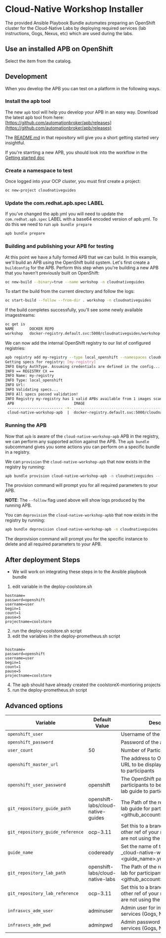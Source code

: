 Cloud-Native Workshop Installer
=========

The provided Ansible Playbook Bundle automates preparing an OpenShift cluster for the Cloud-Native Labs
by deploying required services (lab instructions, Gogs, Nexus, etc) which are used during the labs.

## Use an installed APB on OpenShift
Select the item from the catalog.

## Development
When you develop the APB you can test on a platform in the following ways.

### Install the apb tool
The new `apb` tool will help you develop your APB in an easy way. Download the latest apb tool
from here: [https://github.com/automationbroker/apb/releases](https://github.com/automationbroker/apb/releases)

The [README.md](https://github.com/automationbroker/apb/blob/master/README.md) in that repository will give you a short getting started very insightful.

If you're starrting a new APB, you should look into the workflow in the [Getting started doc](https://github.com/automationbroker/apb/blob/master/docs/getting_started.md)

### Create a namespace to test
Once logged into your OCP cluster, you must first create a project:

```bash
oc new-project cloudnativeguides
```

### Update the com.redhat.apb.spec LABEL
If you've changed the apb.yml you will need to update the `com.redhat.apb.spec` LABEL with a base64 encoded version of apb.yml. To do this we need to run `apb bundle prepare`

```bash
apb bundle prepare
```

### Building and publishing your APB for testing

At this point we have a fully formed APB that we can build. In this example, we'll build an APB using the OpenShift build system. Let's first create a `buildconfig` for the APB. Perform this step when you're building a new APB that you haven't previously built on OpenShift:

```bash
oc new-build --binary=true --name workshop -n cloudnativeguides
```

To start the build from the current directory and follow the logs:

```bash
oc start-build --follow --from-dir . workshop -n cloudnativeguides
```

If the build completes successfully, you'll see some newly available imagestreams:

```bash
oc get is
NAME       DOCKER REPO                                                  TAGS     UPDATED
workshop   docker-registry.default.svc:5000/cloudnativeguides/workshop   latest   About a minute ago
```

We can now add the internal OpenShift registry to our list of configured registries:

```bash
apb registry add my-registry --type local_openshift --namespaces cloudnativeguides
Getting specs for registry: [my-registry]
INFO Empty AuthType. Assuming credentials are defined in the config...
INFO == REGISTRY CX ==
INFO Name: my-registry
INFO Type: local_openshift
INFO Url:
INFO Validating specs...
INFO All specs passed validation!
INFO Registry my-registry has 1 valid APBs available from 1 images scanned
 APB                           IMAGE                                                          REGISTRY
 ------------------------- -+- ---------------------------------------------------------- -+- -----------
 cloud-native-workshop-apb  |  docker-registry.default.svc:5000/cloudnativeguides/workshop  |  my-registry
```

### Running the APB
Now that `apb` is aware of the `cloud-native-workshop-apb` APB in the registry, we can perform any supported action against the APB. The `apb bundle` subcommand gives you some actions you can perform on a specific bundle in a registry.

We can `provision` the `cloud-native-workshop-apb` that now exists in the registry by running:

```bash
apb bundle provision cloud-native-workshop-apb -n cloudnativeguides --follow
```

The provision command will prompt you for all required parameters to your APB.

__NOTE__: The `--follow` flag used above will show logs produced by the running APB.

You can `deprovision` the `cloud-native-workshop-apbb` that now exists in the registry by running:

```bash
apb bundle deprovision cloud-native-workshop-apb -n cloudnativeguides --follow
```

The deprovision command will prompt you for the specific instance to delete and all required parameters to your APB.

## After deployment Steps
* We will work on integrating these steps in to the Ansible playbook bundle
1. edit variable in the deploy-coolstore.sh
```
hostname=
password=openshift
username=user
begin=1
count=1
pause=5
projectname=coolstore
```
2. run the deploy-coolstore.sh script
3. edit the variables in the deploy-prometheus.sh script
```

hostname=
password=openshift
username=user
begin=1
count=1
pause=5
projectname=coolstore
```
4. The apb should have already created the coolstoreX-montioring projects
5. run the  deploy-prometheus.sh script

## Advanced options

|Variable                   | Default Value            | Description   |
|---------------------------|--------------------------|---------------|
|`openshift_user`      |  | Username of the admin user |
|`openshift_password`      |  | Password of the admin user |
|`user_count`      | 50 | Number of Participants  |
|`openshift_master_url`      |  | The address to OpenShift master URL to be displayed in the lab guide to participants  |
|`openshift_user_password`      | openshift | The OpenShift password for participants to be displayed in the lab guide to participants  |
|`git_repository_guide_path` | openshift-labs/cloud-native-guides | The Path of the repository with the lab guide for participants <github_account>/<github_project> |
|`git_repository_guide_reference`      | ocp-3.11 | Set this to a branch name, tag or other ref of your repository if you are not using the default branch.  |
|`guide_name`      | codeready | Set the name of the guide for _cloud-native-workshop-<guide_name>.yml |
|`git_repository_lab_path`      | openshift-labs/cloud-native-labs | The Path of the repository with the lab for participants <github_account>/<github_project>  |
|`git_repository_lab_reference`      | ocp-3.11 |  Set this to a branch name, tag or other ref of your repository if you are not using the default branch |
|`infrasvcs_adm_user`      | adminuser | Admin user for infrastructure services (Gogs, Nexus, ...) |
|`infrasvcs_adm_pwd`      | adminpwd | Admin password for infrastructure services (Gogs, Nexus, ...) |
